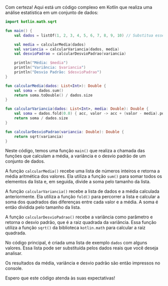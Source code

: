Com certeza! Aqui está um código complexo em Kotlin que realiza uma análise estatística em um conjunto de dados:

```kotlin
import kotlin.math.sqrt

fun main() {
    val dados = listOf(1, 2, 3, 4, 5, 6, 7, 8, 9, 10) // Substitua esses valores com seus próprios dados

    val media = calcularMedia(dados)
    val variancia = calcularVariancia(dados, media)
    val desvioPadrao = calcularDesvioPadrao(variancia)

    println("Média: $media")
    println("Variância: $variancia")
    println("Desvio Padrão: $desvioPadrao")
}

fun calcularMedia(dados: List<Int>): Double {
    val soma = dados.sum()
    return soma.toDouble() / dados.size
}

fun calcularVariancia(dados: List<Int>, media: Double): Double {
    val soma = dados.fold(0.0) { acc, valor -> acc + (valor - media).pow(2) }
    return soma / dados.size
}

fun calcularDesvioPadrao(variancia: Double): Double {
    return sqrt(variancia)
}
```

Neste código, temos uma função `main()` que realiza a chamada das funções que calculam a média, a variância e o desvio padrão de um conjunto de dados. 

A função `calcularMedia()` recebe uma lista de números inteiros e retorna a média aritmética dos valores. Ela utiliza a função `sum()` para somar todos os elementos da lista e, em seguida, divide a soma pelo tamanho da lista.

A função `calcularVariancia()` recebe a lista de dados e a média calculada anteriormente. Ela utiliza a função `fold()` para percorrer a lista e calcular a soma dos quadrados das diferenças entre cada valor e a média. A soma é então dividida pelo tamanho da lista.

A função `calcularDesvioPadrao()` recebe a variância como parâmetro e retorna o desvio padrão, que é a raiz quadrada da variância. Essa função utiliza a função `sqrt()` da biblioteca `kotlin.math` para calcular a raiz quadrada.

No código principal, é criada uma lista de exemplo `dados` com alguns valores. Essa lista pode ser substituída pelos dados reais que você deseja analisar.

Os resultados da média, variância e desvio padrão são então impressos no console.

Espero que este código atenda às suas expectativas!